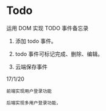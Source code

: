 # Todo

运用 DOM 实现  TODO 事件备忘录

1) 添加 todo 事件。

2) todo 事件可标记完成、删除、编辑。

3) 云端保存事件


17/1/20

    前端实现用户登录功能

    后端实现多用户登录功能，
